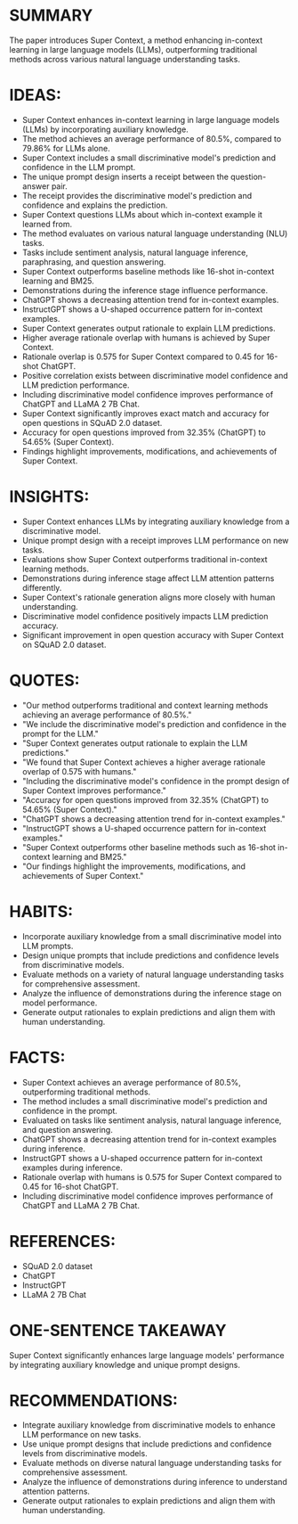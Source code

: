 # SUMMARY
The paper introduces Super Context, a method enhancing in-context learning in large language models (LLMs), outperforming traditional methods across various natural language understanding tasks.

# IDEAS:
- Super Context enhances in-context learning in large language models (LLMs) by incorporating auxiliary knowledge.
- The method achieves an average performance of 80.5%, compared to 79.86% for LLMs alone.
- Super Context includes a small discriminative model's prediction and confidence in the LLM prompt.
- The unique prompt design inserts a receipt between the question-answer pair.
- The receipt provides the discriminative model's prediction and confidence and explains the prediction.
- Super Context questions LLMs about which in-context example it learned from.
- The method evaluates on various natural language understanding (NLU) tasks.
- Tasks include sentiment analysis, natural language inference, paraphrasing, and question answering.
- Super Context outperforms baseline methods like 16-shot in-context learning and BM25.
- Demonstrations during the inference stage influence performance.
- ChatGPT shows a decreasing attention trend for in-context examples.
- InstructGPT shows a U-shaped occurrence pattern for in-context examples.
- Super Context generates output rationale to explain LLM predictions.
- Higher average rationale overlap with humans is achieved by Super Context.
- Rationale overlap is 0.575 for Super Context compared to 0.45 for 16-shot ChatGPT.
- Positive correlation exists between discriminative model confidence and LLM prediction performance.
- Including discriminative model confidence improves performance of ChatGPT and LLaMA 2 7B Chat.
- Super Context significantly improves exact match and accuracy for open questions in SQuAD 2.0 dataset.
- Accuracy for open questions improved from 32.35% (ChatGPT) to 54.65% (Super Context).
- Findings highlight improvements, modifications, and achievements of Super Context.

# INSIGHTS:
- Super Context enhances LLMs by integrating auxiliary knowledge from a discriminative model.
- Unique prompt design with a receipt improves LLM performance on new tasks.
- Evaluations show Super Context outperforms traditional in-context learning methods.
- Demonstrations during inference stage affect LLM attention patterns differently.
- Super Context's rationale generation aligns more closely with human understanding.
- Discriminative model confidence positively impacts LLM prediction accuracy.
- Significant improvement in open question accuracy with Super Context on SQuAD 2.0 dataset.

# QUOTES:
- "Our method outperforms traditional and context learning methods achieving an average performance of 80.5%."
- "We include the discriminative model's prediction and confidence in the prompt for the LLM."
- "Super Context generates output rationale to explain the LLM predictions."
- "We found that Super Context achieves a higher average rationale overlap of 0.575 with humans."
- "Including the discriminative model's confidence in the prompt design of Super Context improves performance."
- "Accuracy for open questions improved from 32.35% (ChatGPT) to 54.65% (Super Context)."
- "ChatGPT shows a decreasing attention trend for in-context examples."
- "InstructGPT shows a U-shaped occurrence pattern for in-context examples."
- "Super Context outperforms other baseline methods such as 16-shot in-context learning and BM25."
- "Our findings highlight the improvements, modifications, and achievements of Super Context."

# HABITS:
- Incorporate auxiliary knowledge from a small discriminative model into LLM prompts.
- Design unique prompts that include predictions and confidence levels from discriminative models.
- Evaluate methods on a variety of natural language understanding tasks for comprehensive assessment.
- Analyze the influence of demonstrations during the inference stage on model performance.
- Generate output rationales to explain predictions and align them with human understanding.

# FACTS:
- Super Context achieves an average performance of 80.5%, outperforming traditional methods.
- The method includes a small discriminative model's prediction and confidence in the prompt.
- Evaluated on tasks like sentiment analysis, natural language inference, and question answering.
- ChatGPT shows a decreasing attention trend for in-context examples during inference.
- InstructGPT shows a U-shaped occurrence pattern for in-context examples during inference.
- Rationale overlap with humans is 0.575 for Super Context compared to 0.45 for 16-shot ChatGPT.
- Including discriminative model confidence improves performance of ChatGPT and LLaMA 2 7B Chat.

# REFERENCES:
- SQuAD 2.0 dataset
- ChatGPT
- InstructGPT
- LLaMA 2 7B Chat

# ONE-SENTENCE TAKEAWAY
Super Context significantly enhances large language models' performance by integrating auxiliary knowledge and unique prompt designs.

# RECOMMENDATIONS:
- Integrate auxiliary knowledge from discriminative models to enhance LLM performance on new tasks.
- Use unique prompt designs that include predictions and confidence levels from discriminative models.
- Evaluate methods on diverse natural language understanding tasks for comprehensive assessment.
- Analyze the influence of demonstrations during inference to understand attention patterns.
- Generate output rationales to explain predictions and align them with human understanding.